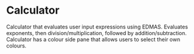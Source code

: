 # Calculator

Calculator that evaluates user input expressions using EDMAS. Evaluates exponents, then division/multiplication, followed by addition/subtraction. Calculator has a colour side pane that allows users to select their own colours. 